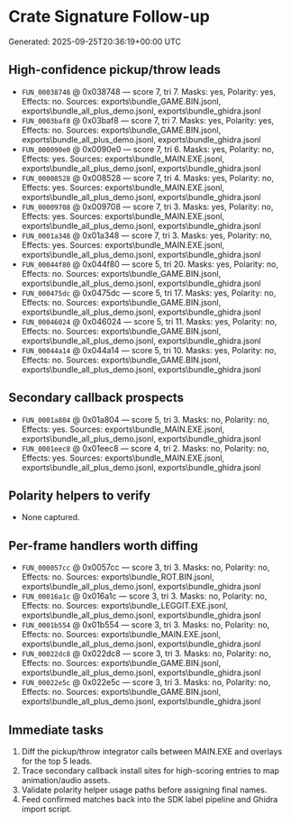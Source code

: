 # Crate Signature Follow-up

Generated: 2025-09-25T20:36:19+00:00 UTC

## High-confidence pickup/throw leads

- `FUN_00038748` @ 0x038748 — score 7, tri 7. Masks: yes, Polarity: yes, Effects: no. Sources: exports\bundle_GAME.BIN.jsonl, exports\bundle_all_plus_demo.jsonl, exports\bundle_ghidra.jsonl
- `FUN_0003baf8` @ 0x03baf8 — score 7, tri 7. Masks: yes, Polarity: yes, Effects: no. Sources: exports\bundle_GAME.BIN.jsonl, exports\bundle_all_plus_demo.jsonl, exports\bundle_ghidra.jsonl
- `FUN_000090e0` @ 0x0090e0 — score 7, tri 6. Masks: yes, Polarity: no, Effects: yes. Sources: exports\bundle_MAIN.EXE.jsonl, exports\bundle_all_plus_demo.jsonl, exports\bundle_ghidra.jsonl
- `FUN_00008528` @ 0x008528 — score 7, tri 4. Masks: yes, Polarity: no, Effects: yes. Sources: exports\bundle_MAIN.EXE.jsonl, exports\bundle_all_plus_demo.jsonl, exports\bundle_ghidra.jsonl
- `FUN_00009708` @ 0x009708 — score 7, tri 3. Masks: yes, Polarity: no, Effects: yes. Sources: exports\bundle_MAIN.EXE.jsonl, exports\bundle_all_plus_demo.jsonl, exports\bundle_ghidra.jsonl
- `FUN_0001a348` @ 0x01a348 — score 7, tri 3. Masks: yes, Polarity: no, Effects: yes. Sources: exports\bundle_MAIN.EXE.jsonl, exports\bundle_all_plus_demo.jsonl, exports\bundle_ghidra.jsonl
- `FUN_00044f80` @ 0x044f80 — score 5, tri 20. Masks: yes, Polarity: no, Effects: no. Sources: exports\bundle_GAME.BIN.jsonl, exports\bundle_all_plus_demo.jsonl, exports\bundle_ghidra.jsonl
- `FUN_000475dc` @ 0x0475dc — score 5, tri 17. Masks: yes, Polarity: no, Effects: no. Sources: exports\bundle_GAME.BIN.jsonl, exports\bundle_all_plus_demo.jsonl, exports\bundle_ghidra.jsonl
- `FUN_00046024` @ 0x046024 — score 5, tri 11. Masks: yes, Polarity: no, Effects: no. Sources: exports\bundle_GAME.BIN.jsonl, exports\bundle_all_plus_demo.jsonl, exports\bundle_ghidra.jsonl
- `FUN_00044a14` @ 0x044a14 — score 5, tri 10. Masks: yes, Polarity: no, Effects: no. Sources: exports\bundle_GAME.BIN.jsonl, exports\bundle_all_plus_demo.jsonl, exports\bundle_ghidra.jsonl

## Secondary callback prospects

- `FUN_0001a804` @ 0x01a804 — score 5, tri 3. Masks: no, Polarity: no, Effects: yes. Sources: exports\bundle_MAIN.EXE.jsonl, exports\bundle_all_plus_demo.jsonl, exports\bundle_ghidra.jsonl
- `FUN_0001eec8` @ 0x01eec8 — score 4, tri 2. Masks: no, Polarity: no, Effects: yes. Sources: exports\bundle_MAIN.EXE.jsonl, exports\bundle_all_plus_demo.jsonl, exports\bundle_ghidra.jsonl

## Polarity helpers to verify

- None captured.

## Per-frame handlers worth diffing

- `FUN_000057cc` @ 0x0057cc — score 3, tri 3. Masks: no, Polarity: no, Effects: no. Sources: exports\bundle_ROT.BIN.jsonl, exports\bundle_all_plus_demo.jsonl, exports\bundle_ghidra.jsonl
- `FUN_00016a1c` @ 0x016a1c — score 3, tri 3. Masks: no, Polarity: no, Effects: no. Sources: exports\bundle_LEGGIT.EXE.jsonl, exports\bundle_all_plus_demo.jsonl, exports\bundle_ghidra.jsonl
- `FUN_0001b554` @ 0x01b554 — score 3, tri 3. Masks: no, Polarity: no, Effects: no. Sources: exports\bundle_MAIN.EXE.jsonl, exports\bundle_all_plus_demo.jsonl, exports\bundle_ghidra.jsonl
- `FUN_00022dc8` @ 0x022dc8 — score 3, tri 3. Masks: no, Polarity: no, Effects: no. Sources: exports\bundle_GAME.BIN.jsonl, exports\bundle_all_plus_demo.jsonl, exports\bundle_ghidra.jsonl
- `FUN_00022e5c` @ 0x022e5c — score 3, tri 3. Masks: no, Polarity: no, Effects: no. Sources: exports\bundle_GAME.BIN.jsonl, exports\bundle_all_plus_demo.jsonl, exports\bundle_ghidra.jsonl

## Immediate tasks

1. Diff the pickup/throw integrator calls between MAIN.EXE and overlays for the top 5 leads.
2. Trace secondary callback install sites for high-scoring entries to map animation/audio assets.
3. Validate polarity helper usage paths before assigning final names.
4. Feed confirmed matches back into the SDK label pipeline and Ghidra import script.